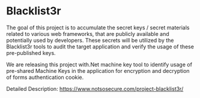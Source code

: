 # Blacklist3r

The goal of this project is to accumulate the secret keys / secret materials related to various web frameworks, that are publicly available and potentially used by developers. These secrets will be utilized by the Blacklist3r tools to audit the target application and verify the usage of these pre-published keys. 

We are releasing this project with.Net machine key tool to identify usage of pre-shared Machine Keys in the application for encryption and decryption of forms authentication cookie.

Detailed Description: https://www.notsosecure.com/project-blacklist3r/
